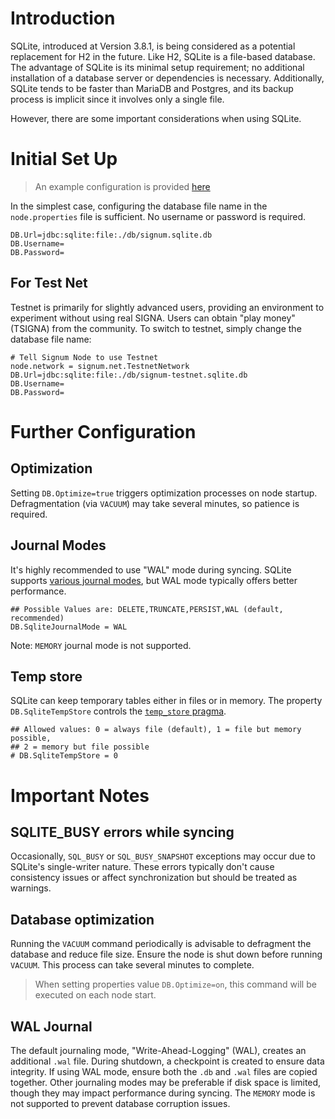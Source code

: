 # Introduction

SQLite, introduced at Version 3.8.1, is being considered as a potential replacement for H2 in the future. Like H2, SQLite is a file-based database. The advantage of SQLite is its minimal setup requirement; no additional installation of a database server or dependencies is necessary. Additionally, SQLite tends to be faster than MariaDB and Postgres, and its backup process is implicit since it involves only a single file.

However, there are some important considerations when using SQLite.

# Initial Set Up

> An example configuration is provided [here](./conf/mainnet/node.sqlite.properties)

In the simplest case, configuring the database file name in the `node.properties` file is sufficient. No username or password is required.

```properties
DB.Url=jdbc:sqlite:file:./db/signum.sqlite.db
DB.Username=
DB.Password=
```

## For Test Net

Testnet is primarily for slightly advanced users, providing an environment to experiment without using real SIGNA. Users can obtain "play money" (TSIGNA) from the community. To switch to testnet, simply change the database file name:

```properties
# Tell Signum Node to use Testnet
node.network = signum.net.TestnetNetwork
DB.Url=jdbc:sqlite:file:./db/signum-testnet.sqlite.db
DB.Username=
DB.Password=
```

# Further Configuration

## Optimization

Setting `DB.Optimize=true` triggers optimization processes on node startup. Defragmentation (via `VACUUM`) may take several minutes, so patience is required.

## Journal Modes

It's highly recommended to use "WAL" mode during syncing. SQLite supports [various journal modes](https://www.sqlite.org/pragma.html#pragma_journal_mode), but WAL mode typically offers better performance.

```properties
## Possible Values are: DELETE,TRUNCATE,PERSIST,WAL (default, recommended)
DB.SqliteJournalMode = WAL
```

Note: `MEMORY` journal mode is not supported.

## Temp store

SQLite can keep temporary tables either in files or in memory. The property
`DB.SqliteTempStore` controls the [`temp_store` pragma](https://www.sqlite.org/pragma.html#pragma_temp_store).

```properties
## Allowed values: 0 = always file (default), 1 = file but memory possible,
## 2 = memory but file possible
# DB.SqliteTempStore = 0
```

# Important Notes

## SQLITE_BUSY errors while syncing

Occasionally, `SQL_BUSY` or `SQL_BUSY_SNAPSHOT` exceptions may occur due to SQLite's single-writer nature. These errors typically don't cause consistency issues or affect synchronization but should be treated as warnings.

## Database optimization

Running the `VACUUM` command periodically is advisable to defragment the database and reduce file size. Ensure the node is shut down before running `VACUUM`. This process can take several minutes to complete.

> When setting properties value `DB.Optimize=on`, this command will be executed on each node start.

## WAL Journal

The default journaling mode, "Write-Ahead-Logging" (WAL), creates an additional `.wal` file. During shutdown, a checkpoint is created to ensure data integrity. If using WAL mode, ensure both the `.db` and `.wal` files are copied together. Other journaling modes may be preferable if disk space is limited, though they may impact performance during syncing. The  `MEMORY` mode is not supported to prevent database corruption issues.
